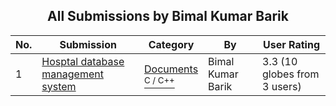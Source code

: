 ﻿<div align="center">

## All Submissions by Bimal Kumar Barik

</div>

No.  | Submission | Category | By   | User Rating
---- | ---------- | -------- | ---- | -----------
1 | [Hosptal database management system<br />](https://github.com/Planet-Source-Code/bimal-kumar-barik-hosptal-database-management-system__3-11315) | [Documents<br /><sup>C / C++</sup>](../ByCategory/documents__3-27.md) | Bimal Kumar Barik | 3.3 (10 globes from 3 users)
